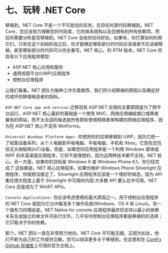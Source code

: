 # 七、玩转 .NET Core

移植到。NET Core 不是一个不可低估的任务。在将任何源代码移植到。NET Core，您应该努力理解您的代码库、它的体系结构以及您拥有的所有依赖项。然后你需要分析是否移植到。NET Core 会给你任何好处，如果有，你打算如何利用它们。只有在这个初始阶段之后，你才能确定哪些部分的代码应该或者不应该被移植，甚至哪些部分的代码可以完全重写。NET 核心。的 RTM 版本。NET Core 将具有以下应用程序模型:

*   ASP.NET 核心应用和服务
*   通用视窗平台(UWP)应用程序
*   控制台应用程序

让我们看看。NET 团队为每种工作负载推荐。我们将介绍移植的原因以及确定好的或坏的移植候选者的指标。

`ASP.NET Core app and service:`迁移现有 ASP.NET 应用的主要原因是为了跨平台运行。ASP.NET 核心最好的基础是一个使用 MVC、网络应用编程接口或两者兼有的网站，而不太合适的候选是所有那些使用网络表单构建的网络应用程序，因为在 ASP.NET 核心不支持 WinForms。

`Universal Windows Platform Apps:` 你想把你的应用移植到 UWP，因为它统一了视窗设备系列，从个人电脑到平板电脑、平板电脑、手机和 Xbox。它现在还包括无头物联网(IoT)设备。但是，如果您的应用程序是一个利用 Windows 窗体或 WPF 的丰富桌面应用程序，它将不是理想的，因为这两种技术都不支持。NET 核心。另一方面，如果你的目标是 Windows 8 或 Windows Phone 8.1，你已经完成了:这些都是。NET 核心应用程序。如果你维护 Windows Phone Silverlight 应用程序，你就相当接近了。Silverlight 应用程序应该是一个很好的候选，因为 API 集在很大程度上基于 Silverlight 中可用的内容:大多数 API 要么在中可用。NET Core 还是成为了 WinRT APIs。

`Console Applications:` 你应该考虑使用的最大原因之一。用于控制台应用程序的 NET Core 是因为它允许瞄准多个操作系统(Windows、OS X 和 Linux)。另一个强有力的理由是。NET Native for console 应用程序最终将支持以最小的依赖关系生成独立的单文件可执行文件。几乎任何控制台应用程序都是移植的好选择；它只取决于你的依赖。

那个。NET 团队一直在非常努力地向。NET Core 尽可能无缝。正因为如此，他们不断为自己的工作提供见解。您可以阅读更多关于移植到。在这里和在 [CoreFx GitHub 存储库](https://github.com/dotnet/corefx/blob/master/Documentation/project-docs/porting.md)上可用的官方文档上。